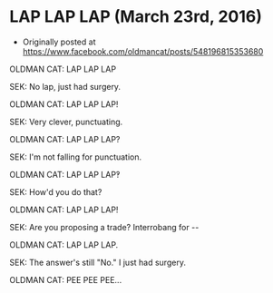 # LAP LAP LAP (March 23rd, 2016)

 * Originally posted at https://www.facebook.com/oldmancat/posts/548196815353680

OLDMAN CAT: LAP LAP LAP

SEK: No lap, just had surgery.

OLDMAN CAT: LAP LAP LAP!

SEK: Very clever, punctuating.

OLDMAN CAT: LAP LAP LAP?

SEK: I'm not falling for punctuation.

OLDMAN CAT: LAP LAP LAP‽

SEK: How'd you do that?

OLDMAN CAT: LAP LAP LAP!

SEK: Are you proposing a trade? Interrobang for --

OLDMAN CAT: LAP LAP LAP.

SEK: The answer's still "No." I just had surgery.

OLDMAN CAT: PEE PEE PEE...

